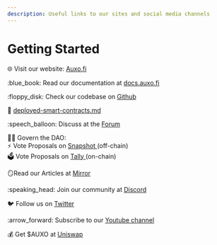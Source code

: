 ```yaml
---
description: Useful links to our sites and social media channels
---
```


# Getting Started

🌐 Visit our website: [Auxo.fi](http://auxo.fi)

:blue\_book: Read our documentation at [docs.auxo.fi](https://docs.auxo.fi/)

:floppy\_disk: Check our codebase on [Github](https://github.com/AuxoDAO)

📎 [deployed-smart-contracts.md](development/deployed-smart-contracts.md "mention")

:speech\_balloon: Discuss at the [Forum](https://discord.gg/ZqaFd9p6bu)

:judge: Govern the DAO: \
&#x20;    :zap: Vote Proposals on [Snapshot ](https://snapshot.org/#/auxo.eth)(off-chain) \
&#x20;    󠁔󠁔🗳️ Vote Proposals on [Tally ](https://www.tally.xyz/gov/auxo-dao)(on-chain)

:mirror:Read our Articles at [Mirror](https://mirror.xyz/auxo.eth)

:speaking\_head: Join our community at [Discord](https://discord.gg/x3kmf4bpJc)

:bird: Follow us on [Twitter](https://twitter.com/AuxoDAO)

:arrow\_forward: Subscribe to our [Youtube channel](https://www.youtube.com/@AuxoDAO)

:moneybag: Get $AUXO at [Uniswap](https://app.uniswap.org/#/tokens/ethereum/0xff030228a046f640143dab19be00009606c89b1d)

